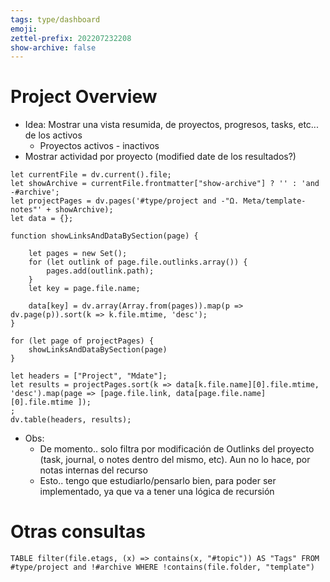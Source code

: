 ```yaml
---
tags: type/dashboard
emoji: 
zettel-prefix: 202207232208
show-archive: false
---
```

# Project Overview

* Idea: Mostrar una vista resumida, de proyectos, progresos, tasks, etc... de los activos
    * Proyectos activos - inactivos
* Mostrar actividad por proyecto (modified date de los resultados?)



```dataviewjs
let currentFile = dv.current().file;
let showArchive = currentFile.frontmatter["show-archive"] ? '' : 'and -#archive';
let projectPages = dv.pages('#type/project and -"Ω. Meta/template-notes"' + showArchive);
let data = {};

function showLinksAndDataBySection(page) {

    let pages = new Set();
    for (let outlink of page.file.outlinks.array()) {
        pages.add(outlink.path);
    }
    let key = page.file.name;

    data[key] = dv.array(Array.from(pages)).map(p => dv.page(p)).sort(k => k.file.mtime, 'desc');
}

for (let page of projectPages) {
	showLinksAndDataBySection(page)
}

let headers = ["Project", "Mdate"];
let results = projectPages.sort(k => data[k.file.name][0].file.mtime, 'desc').map(page => [page.file.link, data[page.file.name][0].file.mtime ]);
;
dv.table(headers, results);
```


* Obs:
	* De momento.. solo filtra por modificación de Outlinks del proyecto (task, journal, o notes dentro del mismo, etc). Aun no lo hace, por notas internas del recurso
	* Esto.. tengo que estudiarlo/pensarlo bien, para poder ser implementado, ya que va a tener una lógica de recursión

# Otras consultas

```dataview
TABLE filter(file.etags, (x) => contains(x, "#topic")) AS "Tags" FROM #type/project and !#archive WHERE !contains(file.folder, "template")
```
